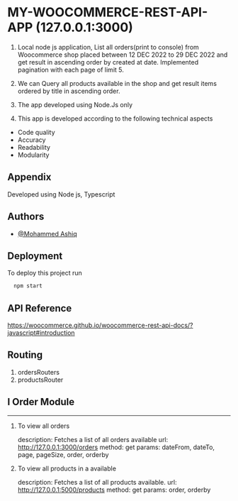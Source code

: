 # MY-WOOCOMMERCE-REST-API-APP (127.0.0.1:3000)


1. Local node js application, List all orders(print to console) from Woocommerce shop placed between 12 DEC 2022 to 29 DEC 2022 and get result in ascending order by created at date. Implemented pagination with each page of limit 5.

2. We can Query all products available in the shop and get result items ordered by title in ascending order.

3. The app developed using Node.Js only

4. This app is developed according to the following technical aspects
- Code quality 
- Accuracy
- Readability
- Modularity




## Appendix

Developed using Node js, Typescript



## Authors

- [@Mohammed Ashiq](https://github.com/mohammedashiqs)


## Deployment

To deploy this project run

```bash
  npm start
```
## API Reference
https://woocommerce.github.io/woocommerce-rest-api-docs/?javascript#introduction


## Routing
1. ordersRouters
2. productsRouter

## I Order Module
-------------------

1. To view all orders

   description: Fetches a list of all orders available
   url: http://127.0.0.1:3000/orders
   method: get
   params: dateFrom, dateTo, page, pageSize, order, orderby


2. To view all products in a available
   
   description: Fetches a list of all products available.
   url: http://127.0.0.1:5000/products
   method: get
   params: order, orderby
